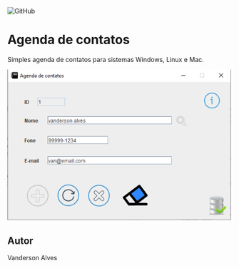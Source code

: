 ![GitHub](https://img.shields.io/github/license/Vansk1/agenda?style=for-the-badge)
# Agenda de contatos 
Simples agenda de contatos para sistemas Windows, Linux e Mac.

![Print da Tela](https://github.com/Vansk1/Agenda/blob/main/img/Sem%20t%C3%ADtulo.png)
## Autor
Vanderson Alves
